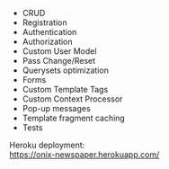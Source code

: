 - CRUD
- Registration
- Authentication
- Authorization
- Custom User Model
- Pass Change/Reset
- Querysets optimization
- Forms
- Custom Template Tags
- Custom Context Processor
- Pop-up messages
- Template fragment caching
- Tests

Heroku deployment:<br>
https://onix-newspaper.herokuapp.com/
